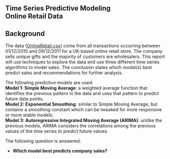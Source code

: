 ## Time Series Predictive Modeling <br> Online Retail Data </center>

## Background
The data ([OnlineRetail.csv](https://archive.ics.uci.edu/ml/datasets/Online+Retail)) come from all transactions occurring between 01/12/2010 and 09/12/2011 for a UK-based online retail store. The company sells unique gifts and the majority of customers are wholesalers. This report will use techniques to explore the data and use three different time series algorithms to model sales. The conclusion states which model(s) best predict sales and recommendations for further analysis.     
       
The following predictive models are used:        
**Model 1: Simple Moving Average**: a weighted average function that identifies the previous pattern in the data and uses that pattern to predict future data points.      
**Model 2: Exponential Smoothing**: similar to Simple Moving Average, but contains a smoothing constant which can be tweaked for more responsive or more stable models.      
**Model 3: Autoregressive Integrated Moving Average (ARIMA)**: unlilke the previous models, ARIMA considers the correlations among the previous values of the time series to predict future values.    
        
         
The following question is answered:     
  - **Which model best predicts company sales?**
